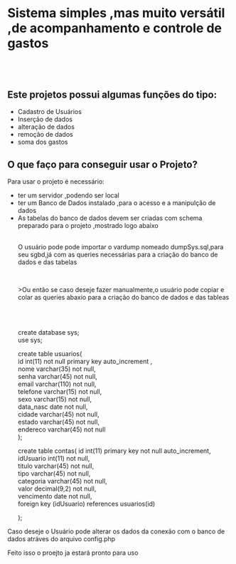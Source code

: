 <h1>Sistema simples ,mas muito versátil ,de acompanhamento e controle de gastos<h1></h1>
<br>
<h2>Este projetos possui algumas funções do tipo:</h2>
<ul>
<li>Cadastro de Usuários</li>
<li>Inserção de dados</li>
<li>alteração de dados</li>
<li>remoção de dados</li>
<li>soma dos gastos</li>

</ul>
<h2>O que faço para conseguir usar o Projeto?</h2>
<p>Para usar o projeto é necessário:</p>
<ul>
<li>ter um servidor ,podendo ser local</li>
<li>ter um Banco de Dados instalado ,para o acesso e a manipulção de dados</li>
<li>As tabelas do banco de dados devem ser criadas com schema preparado para o projeto ,mostrado logo abaixo</li>
 <br>
 <p>
 O usuário pode pode importar o vardump nomeado dumpSys.sql,para seu sgbd,já com as queries necessárias para a criação do banco de dados e das tabelas</p>
 <br>
<p>>Ou então se caso deseje fazer manualmente,o usuário pode copiar e colar as queries abaxio para a criação do banco de dados e das tableas</p>
 <br>
<p>

 <br>
 create database sys;
 <br>
use sys;
<br>

create table usuarios(
<br>
id int(11) not null primary key auto_increment ,<br>
nome varchar(35) not null,
<br>
senha varchar(45) not null,
<br>
email varchar(110) not null,
<br>
telefone  varchar(15) not null,
<br>
sexo varchar(15) not null,
<br>
data_nasc date not null,
<br>
cidade varchar(45) not null,
<br>
estado varchar(45) not null,
<br>
endereco varchar(45) not null<br>
);

create table contas(
id int(11) primary key not null auto_increment,
<br>
idUsuario int(11) not null,
<br>
titulo varchar(45) not null,
<br>
tipo varchar(45) not null,
<br>
categoria varchar(45) not null,
<br>
valor decimal(9,2) not null,
<br>
vencimento date not null,
<br>
 foreign key (idUsuario) references usuarios(id)
<br>

);</p>


</ul>
<p>Caso deseje o Usuário pode alterar os dados da conexão com o banco de dados atráves do arquivo config.php</p>
<p>Feito isso o proejto ja estará pronto para uso</p>
